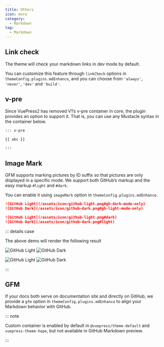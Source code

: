 ```yaml
---
title: Others
icon: more
category:
  - Markdown
tag:
  - Markdown
---
```


## Link check

The theme will check your markdown links in dev mode by default.

You can customize this feature through `linkCheck` options in `themeConfig.plugins.mdEnhance`, and you can choose from `'always'`, `'never'`, `'dev'` and `'build'`.

## v-pre

Since VuePress2 has removed V1’s v-pre container in core, the plugin provides an option to support it. That is, you can use any Mustacle syntax in the container below.

```md
::: v-pre

{{ abc }}

:::
```

## Image Mark

GFM supports marking pictures by ID suffix so that pictures are only displayed in a specific mode. We support both GitHub’s markup and the easy markup `#light` and `#dark`.

You can enable it using `imageMark` option in `themeConfig.plugins.mdEnhance`.

```md
![GitHub Light](/assets/icon/github-light.png#gh-dark-mode-only)
![GitHub Dark](/assets/icon/github-dark.png#gh-light-mode-only)

![GitHub Light](/assets/icon/github-light.png#dark)
![GitHub Dark](/assets/icon/github-dark.png#light)
```

::: details case

The above demo will render the following result

![GitHub Light](/assets/icon/github-light.png#gh-dark-mode-only)
![GitHub Dark](/assets/icon/github-dark.png#gh-light-mode-only)

![GitHub Light](/assets/icon/github-light.png#dark)
![GitHub Dark](/assets/icon/github-dark.png#light)

:::

## GFM

If your docs both serve on documentation site and directly on GitHub, we provide a `gfm` option in `themeConfig.plugins.mdEnhance` to align your Markdown behavior with GitHub.

::: note

Custom container is enabled by default in `@vuepress/theme-default` and `vuepress-theme-hope`, but not available in GitHub Markdown preview.

:::
